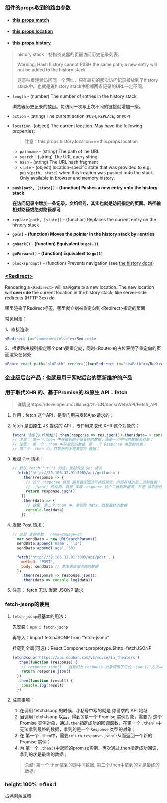 ### 组件的props收到的路由参数

- #### [this.props.match](https://reacttraining.com/react-router/web/api/match)



- #### [this.props.location](https://reacttraining.com/react-router/web/api/location)

- #### [this.props.history](https://reacttraining.com/react-router/web/api/history)

> history stack：特指浏览器的页面访问历史记录列表。
>
> Warning: Hash history cannot PUSH the same path; a new entry will not be added to the history stack
>
> 这意味着连续访问同一个网址，只有最初的那次访问记录被放到了history stack中。也就是说history stack中相邻两条记录的URL一定不同。

- `length` - (number) The number of entries in the history stack

  浏览器历史记录的数目。每访问一次与上次不同的链接就增加一条。

- `action` - (string) The current action (`PUSH`, `REPLACE`, or `POP`)

- `location`- (object) The current location. May have the following properties:

  > 注意：this.props.history.location===this.props.location

  - `pathname` - (string) The path of the URL
  - `search` - (string) The URL query string
  - `hash` - (string) The URL hash fragment
  - `state` - (object) location-specific state that was provided to e.g. `push(path, state)` when this location was pushed onto the stack. Only available in browser and memory history.

- **`push(path, [state])` - (function) Pushes a new entry onto the history stack**

  **在访问记录中增加一条记录。文绉绉的，其实也就是访问指定的页面。路径输相对路径或绝对路径都可**

- `replace(path, [state])` - (function) Replaces the current entry on the history stack

- **`go(n)` - (function) Moves the pointer in the history stack by `n`entries**

- **`goBack()` - (function) Equivalent to `go(-1)`**

- **`goForward()` - (function) Equivalent to `go(1)`**

- `block(prompt)` - (function) Prevents navigation (see [the history docs](https://github.com/ReactTraining/history#blocking-transitions))





### [\<Redirect\>](https://reacttraining.com/react-router/web/api/Redirect)

Rendering a `<Redirect>` will navigate to a new location. The new location will **override** the current location in the history stack, like server-side redirects (HTTP 3xx) do.

哪里渲染了Redirect标签，哪里就立刻被重定向到\<Redirect\>指定的页面

常见用法：

1、直接渲染

~~~jsx
<Redirect to="somewhere/else"></Redirect>
~~~

2、根据路由规则指定哪个path要重定向，同时\<Route\>的占位表明了重定向的页面渲染在何处

~~~jsx
<Route exact path="oldPath" render={()=><Redirect to="newPath"></Redirect>}></Route>
~~~





### 企业级后台产品：也就是用于网站后台的更新维护的产品





### 用于取代XHR 的、基于Promise的JS原生 API：fetch

> 详情见https://developer.mozilla.org/zh-CN/docs/Web/API/Fetch_API

1. 作用：fetch 这个API，是专门用来发起Ajax请求的；

2. fetch 是由原生 JS 提供的 API ，专门用来取代 XHR 这个对象的；

   ```js
   fetch('请求的url地址').then(response => res.json()).then(data= > console.log(data))
   // 注意： 第一个.then 中获取到的不是最终的数据，而是一个中间的数据流对象；
   // 注意： 第一个 .then 中获取到的数据，是 一个 Response 类型的对象；
   // 第二个 .then 中，获取到的才是真正的 数据；
   ```

3. 发起 Get 请求：

   ```js
   // 默认 fetch('url') 的话，发起的是 Get 请求
     fetch('http://39.106.32.91:3000/api/getlunbo')
       .then(response => {
         // 这个 response 就是 服务器返回的可读数据流，内部存储的是二进制数据；
         // .json() 的作用，就是 读取 response 这个二进制数据流，并把 读取到的数据，转为 JSON 格式的 Promise对象
         return response.json()
       })
       .then(data => {
         // 这里，第二个.then 中，拿到的 data，就是最终的数据
         console.log(data)
       })
   ```

   

4. 发起 Post 请求：

   ```js
   // 这是 查询参数   name=zs&age=20
     var sendData = new URLSearchParams()
     sendData.append('name', 'ls')
     sendData.append('age', 30)
   
     fetch('http://39.106.32.91:3000/api/post', {
       method: 'POST',
       body: sendData // 要发送给服务器的数据
     })
       .then(response => response.json())
       .then(data => console.log(data))
   ```

5. 注意： fetch 无法 发起 JSONP 请求



### fetch-jsonp的使用

1. `fetch-jsonp`最基本的用法：

   先安装：`npm i fetch-jsonp`

   再导入：import fetchJSONP from "fetch-jsonp"

   挂载到全局(可选)：React.Component.proptotype.$http=fetchJSONP

   ```js
   fetchJsonp('https://api.douban.com/v2/movie/in_theaters')
     .then(function (response) {
       // response.json()   当我们为 response 对象调用了它的 .json() 方法以后，返回的是新的 promise 实例对象
       return response.json()
     })
     .then(function (result) {
       console.log(result)
     })
   ```

2. 注意事项：

   1. 在调用 fetchJsonp 的时候，小括号中写的就是 你请求的 API 地址
   2. 当调用 fetchJsonp  以后，得到的是一个 Promise  实例对象，需要为 这个 Promise 实例对象，通过`.then`指定成功的回调函数，在第一个 `.then()`中无法拿到最终的数据，拿到的是一个 `Response` 类型的对象；
   3. 在 第一个 `.then`中，需要`return response.json()`从而返回一个新的Promise 实例；
   4. 为 第一个 `.then()`中返回的promise实例，再次通过.then指定成功回调，拿到的才是最终的数据；

   > 总结: 第一个.then拿到的是中间数据;  第二个.then中拿到的才是最终的数据;





### height:100% =>flex:1

占满剩余区域